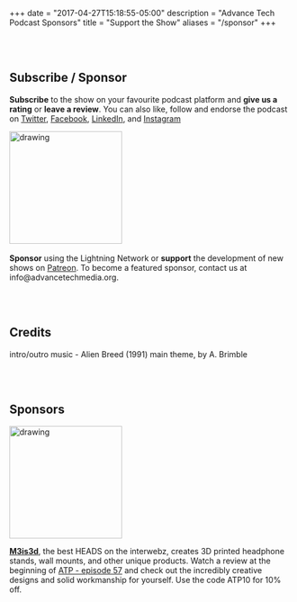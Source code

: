 +++
date = "2017-04-27T15:18:55-05:00"
description = "Advance Tech Podcast Sponsors"
title = "Support the Show"
aliases = "/sponsor"
+++

<br></br>
<h2> Subscribe / Sponsor </h2>

<b>Subscribe</b> to the show on your favourite podcast platform and **give us a rating** or **leave a review**. You can also like, follow and endorse the podcast on [Twitter](https://twitter.com/AdvTechPodcast), [Facebook](https://www.facebook.com/advancetechmedia), [LinkedIn](https://www.linkedin.com/company/advance-tech-media/), and [Instagram](https://www.instagram.com/advance_tech_media/)



<img src="/img/host/ATP_BTC_QR3.jpg" alt="drawing" style="width: 200px;"/>
<br></br>
<b>Sponsor</b> using the Lightning Network or <b>support</b> the development of new shows on <a href="https://www.patreon.com/AdvanceTechPodcast?alert=2">Patreon</a>. To become a featured sponsor, contact us at info@advancetechmedia.org.


<br></br>

<h2> Credits </h2>

intro/outro music - Alien Breed (1991) main theme, by A. Brimble

<br></br>

<h2> Sponsors </h2>


<img src="/img/sponsors/M3.jpg" alt="drawing" style="width: 200px;"/>

[**M3is3d**](https://m3is3d.com/), the best HEADS on the interwebz, creates 3D printed headphone stands, wall mounts, and other unique products. Watch a review at the beginning of [ATP - episode 57](https://youtu.be/JE1jXXxLzQQ) and check out the incredibly creative designs and solid workmanship for yourself. Use the code ATP10 for 10% off.

<br></br>